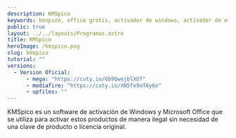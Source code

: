 ```yaml
---
description: KMSpico
keywords: kmspico, office gratis, activador de windows, activador de office, crack windows, crack office, licencia windows, licencia office
public: true
layout: ../../layouts/Programas.astro
title: KMSpico
heroImage: /kmspico.png
slug: kmspico
tutorial: ""
versions:
  - Version Oficial:
      - mega: "https://cuty.io/Gb9QwejblXUf"
      - mediafire: "https://cuty.io/XN5fx9oT6y6o"
      - upfiles: ""
---
```


KMSpico es un software de activación de Windows y Microsoft Office que se utiliza para activar estos productos de manera ilegal sin necesidad de una clave de producto o licencia original.
